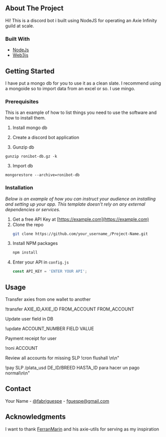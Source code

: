 ## About The Project

Hi! This is a discord bot i built using NodeJS for operating an Axie Infinity guild at scale.


### Built With

* [NodeJs](https://nodejs.org/en/)
* [Web3js](https://web3js.readthedocs.io/)


## Getting Started

I have put a mongo db for you to use it as a clean slate. I recommend using a mongoide so to import data from an excel or so. I use mingo.

### Prerequisites

This is an example of how to list things you need to use the software and how to install them.

1) Install mongo db

2) Create a discord bot application

2) Gunzip db
  ```
  gunzip ronibot-db.gz -k    
  ```
3) Import db
  ```
  mongorestore --archive=ronibot-db
  ```

### Installation

_Below is an example of how you can instruct your audience on installing and setting up your app. This template doesn't rely on any external dependencies or services._

1. Get a free API Key at [https://example.com](https://example.com)
2. Clone the repo
   ```sh
   git clone https://github.com/your_username_/Project-Name.git
   ```
3. Install NPM packages
   ```sh
   npm install
   ```
4. Enter your API in `config.js`
   ```js
   const API_KEY = 'ENTER YOUR API';
   ```

## Usage

Transfer axies from one wallet to another

!transfer AXIE_ID,AXIE_ID FROM_ACCOUNT FROM_ACCOUNT

Update user field in DB

!update ACCOUNT_NUMBER FIELD VALUE 

Payment receipt for user

!roni ACCOUNT

Review all accounts for missing SLP
!cron flushall \n\n"


!pay SLP /plata_usd DE_ID/BREED HASTA_ID para hacer un pago normal\n\n"


## Contact

Your Name - [@fabriguespe](https://twitter.com/fabriguespe) - fguespe@gmail.com



## Acknowledgments


I want to thank [FerranMarin](https://github.com/FerranMarin/) and his axie-utils for serving as my inspiration